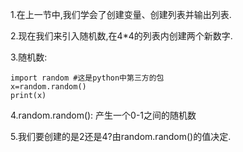 1.在上一节中,我们学会了创建变量、创建列表并输出列表.

2.现在我们来引入随机数,在4*4的列表内创建两个新数字.

3.随机数:

```
import random #这是python中第三方的包
x=random.random()
print(x)
```

4.random.random(): 产生一个0-1之间的随机数

5.我们要创建的是2还是4?由random.random()的值决定.

